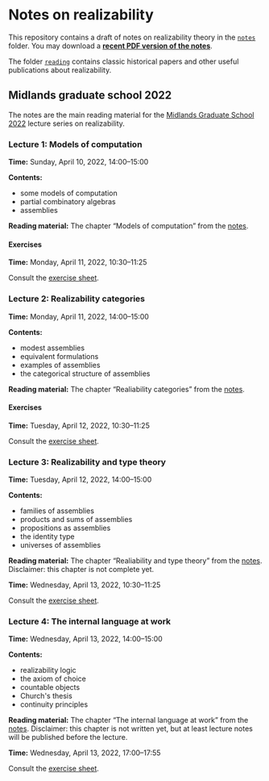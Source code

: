 # Notes on realizability


This repository contains a draft of notes on realizability theory in the [`notes`](./notes) folder. You may download a [**recent PDF version of the notes**](http://www.andrej.com/zapiski/MGS-2022/notes-on-realizability.pdf).

The folder [`reading`](./reading) contains classic historical papers and other useful publications about realizability.

## Midlands graduate school 2022

The notes are the main reading material for the [Midlands Graduate School 2022](https://www.cs.nott.ac.uk/~psznk/events/mgs22.html) lecture series on realizability.

### Lecture 1: Models of computation

**Time:** Sunday, April 10, 2022, 14:00–15:00

**Contents:**

* some models of computation
* partial combinatory algebras
* assemblies

**Reading material:** The chapter “Models of computation” from the [notes](http://www.andrej.com/zapiski/MGS-2022/notes-on-realizability.pdf).


#### Exercises

**Time:** Monday, April 11, 2022, 10:30–11:25

Consult the [exercise sheet](http://www.andrej.com/zapiski/MGS-2022/mgs-exercises.pdf).

### Lecture 2: Realizability categories

**Time:** Monday, April 11, 2022, 14:00–15:00

**Contents:**

* modest assemblies
* equivalent formulations
* examples of assemblies
* the categorical structure of assemblies

**Reading material:** The chapter “Realiability categories” from the [notes](http://www.andrej.com/zapiski/MGS-2022/notes-on-realizability.pdf).


#### Exercises

**Time:** Tuesday, April 12, 2022, 10:30–11:25

Consult the [exercise sheet](http://www.andrej.com/zapiski/MGS-2022/mgs-exercises.pdf).


### Lecture 3: Realizability and type theory

**Time:** Tuesday, April 12, 2022, 14:00–15:00

**Contents:**

* families of assemblies
* products and sums of assemblies
* propositions as assemblies
* the identity type
* universes of assemblies

**Reading material:** The chapter “Realiability and type theory” from the [notes](http://www.andrej.com/zapiski/MGS-2022/notes-on-realizability.pdf). Disclaimer: this chapter is not complete yet.

**Time:** Wednesday, April 13, 2022, 10:30–11:25

Consult the [exercise sheet](http://www.andrej.com/zapiski/MGS-2022/mgs-exercises.pdf).


### Lecture 4: The internal language at work

**Time:** Wednesday, April 13, 2022, 14:00–15:00

**Contents:**

* realizability logic
* the axiom of choice
* countable objects
* Church's thesis
* continuity principles

**Reading material:** The chapter “The internal language at work” from the [notes](http://www.andrej.com/zapiski/MGS-2022/notes-on-realizability.pdf). Disclaimer: this chapter is not written yet, but at least lecture notes will be published before the lecture.

**Time:** Wednesday, April 13, 2022, 17:00–17:55

Consult the [exercise sheet](http://www.andrej.com/zapiski/MGS-2022/mgs-exercises.pdf).
